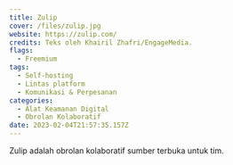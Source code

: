 ```yaml
---
title: Zulip
cover: /files/zulip.jpg
website: https://zulip.com/
credits: Teks oleh Khairil Zhafri/EngageMedia.
flags:
  - Freemium
tags:
  - Self-hosting
  - Lintas platform
  - Komunikasi & Perpesanan
categories:
  - Alat Keamanan Digital
  - Obrolan Kolaboratif
date: 2023-02-04T21:57:35.157Z
---
```

Zulip adalah obrolan kolaboratif sumber terbuka untuk tim.